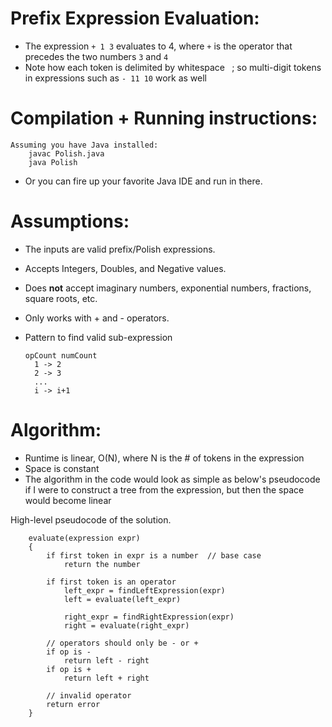 # Prefix Expression Evaluation:
 * The expression `+ 1 3` evaluates to 4, where `+` is the operator that 
   precedes the two numbers `3` and `4`
 * Note how each token is delimited by whitespace ` `; so multi-digit tokens in expressions
   such as `- 11 10` work as well

# Compilation + Running instructions:
	Assuming you have Java installed:
		javac Polish.java
		java Polish
 * Or you can fire up your favorite Java IDE and run in there.
 
# Assumptions: 
 * The inputs are valid prefix/Polish expressions.
 * Accepts Integers, Doubles, and Negative values.
 * Does __not__ accept imaginary numbers, exponential numbers, fractions, square roots, etc.
 * Only works with + and - operators.
 * Pattern to find valid sub-expression

	   opCount numCount
 	     1 -> 2
 	     2 -> 3
 	     ...
 	     i -> i+1

			
 
 # Algorithm: 		
 * Runtime is linear, O(N), where N is the # of tokens in the expression
 * Space is constant
 * The algorithm in the code would look as simple as below's pseudocode if 
   I were to construct a tree from the expression, but then the space would become linear

High-level pseudocode of the solution.

		evaluate(expression expr)
		{
			if first token in expr is a number	// base case
				return the number

			if first token is an operator
				left_expr = findLeftExpression(expr)
				left = evaluate(left_expr)

				right_expr = findRightExpression(expr)
				right = evaluate(right_expr)

			// operators should only be - or +
			if op is -
				return left - right
			if op is + 
				return left + right

			// invalid operator
			return error
		}	
